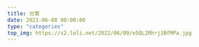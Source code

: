 ```yaml
---
title: 分类
date: 2021-06-08 00:00:00
type: "categories"
top_img: https://s2.loli.net/2022/06/09/e5QL2RhrjJBfMPa.jpg
---
```


